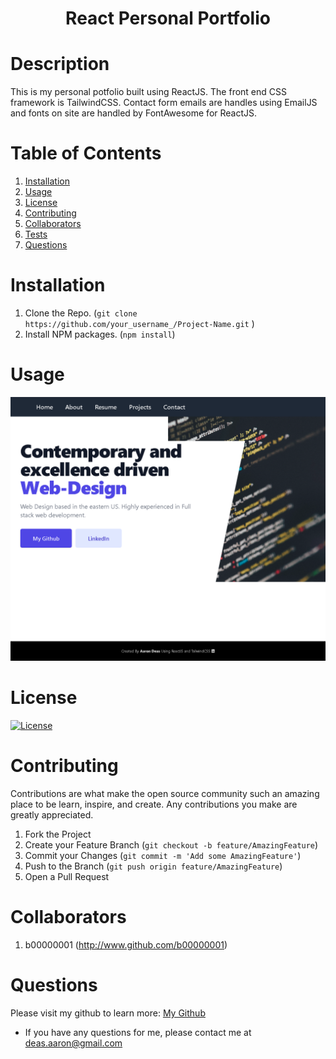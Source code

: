 <h1 align='center'>React Personal Portfolio</h1>

# Description

This is my personal potfolio built using ReactJS. The front end CSS framework is TailwindCSS. Contact form emails are handles using EmailJS and fonts on site are handled by FontAwesome for ReactJS.

# Table of Contents

1. [Installation](#Installation)
2. [Usage](#Usage)
3. [License](#License)
4. [Contributing](#Contributing)
5. [Collaborators](#Collaborators)
6. [Tests](#Tests)
7. [Questions](#Questions)

# Installation

1. Clone the Repo. (`git clone https://github.com/your_username_/Project-Name.git`
   )
2. Install NPM packages. (`npm install`)

# Usage

![App Demo PNG](./src/assets/images/appdemo.png)

# License

[![License](https://img.shields.io/badge/License-Apache%202.0-blue.svg)](https://opensource.org/licenses/Apache-2.0)

# Contributing

Contributions are what make the open source community such an amazing place to be learn, inspire, and create. Any contributions you make are greatly appreciated.

1. Fork the Project
2. Create your Feature Branch (`git checkout -b feature/AmazingFeature`)
3. Commit your Changes (`git commit -m 'Add some AmazingFeature'`)
4. Push to the Branch (`git push origin feature/AmazingFeature`)
5. Open a Pull Request

# Collaborators

1.  b00000001 (http://www.github.com/b00000001)

# Questions

Please visit my github to learn more: <a href='http://github.com/b00000001'>My Github</a>

- If you have any questions for me, please contact me at deas.aaron@gmail.com
